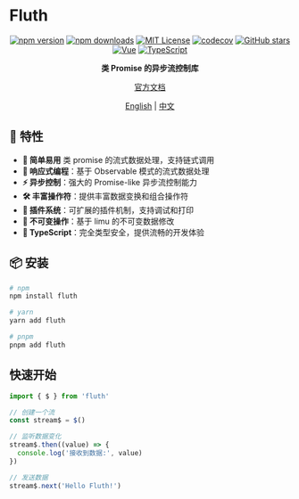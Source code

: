 # Fluth

<div align="center">

[![npm version](https://img.shields.io/npm/v/fluth.svg?style=flat)](https://www.npmjs.com/package/fluth)
[![npm downloads](https://img.shields.io/npm/dm/fluth.svg?style=flat)](https://www.npmjs.com/package/fluth)
[![MIT License](https://img.shields.io/badge/license-MIT-green.svg?style=flat)](https://github.com/fluthjs/fluth/blob/master/LICENSE)
[![codecov](https://img.shields.io/codecov/c/github/fluthjs/fluth?style=flat)](https://codecov.io/gh/fluthjs/fluth)
[![GitHub stars](https://img.shields.io/github/stars/fluthjs/fluth?style=flat)](https://github.com/fluthjs/fluth/stargazers)
[![Vue](https://img.shields.io/badge/Vue-3.2.0+-4FC08D?style=flat&logo=vue.js)](https://vuejs.org/)
[![TypeScript](https://img.shields.io/badge/TypeScript-ready-blue?style=flat&logo=typescript)](https://www.typescriptlang.org/)

**类 Promise 的异步流控制库**

<div align="center">

[官方文档](https://fluthjs.github.io/fluth-doc/index.html)

</div>

<div align="center">

[English](./README.md) | [中文](./README.cn.md)

</div>

</div>

## 🚀 特性

- **🤞 简单易用** 类 promise 的流式数据处理，支持链式调用
- **🔄 响应式编程**：基于 Observable 模式的流式数据处理
- **⚡ 异步控制**：强大的 Promise-like 异步流控制能力
- **🛠️ 丰富操作符**：提供丰富数据变换和组合操作符
- **🔌 插件系统**：可扩展的插件机制，支持调试和打印
- **💾 不可变操作**：基于 limu 的不可变数据修改
- **🎯 TypeScript**：完全类型安全，提供流畅的开发体验

## 📦 安装

```bash
# npm
npm install fluth

# yarn
yarn add fluth

# pnpm
pnpm add fluth
```

## 快速开始

```typescript
import { $ } from 'fluth'

// 创建一个流
const stream$ = $()

// 监听数据变化
stream$.then((value) => {
  console.log('接收到数据:', value)
})

// 发送数据
stream$.next('Hello Fluth!')
```
